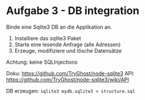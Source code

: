# Aufgabe 3 - DB integration

Binde eine Sqlite3 DB an die Applikation an.

1. Installiere das sqlite3 Paket
2. Starte eine lesende Anfrage (alle Adressen)
3. Erzeuge, modifiziere und lösche Datensätze

Achtung: keine SQLInjections

Doku: https://github.com/TryGhost/node-sqlite3
API: https://github.com/TryGhost/node-sqlite3/wiki/API

DB erzeugen:
`sqlite3 mydb.sqlite3 < structure.sql`